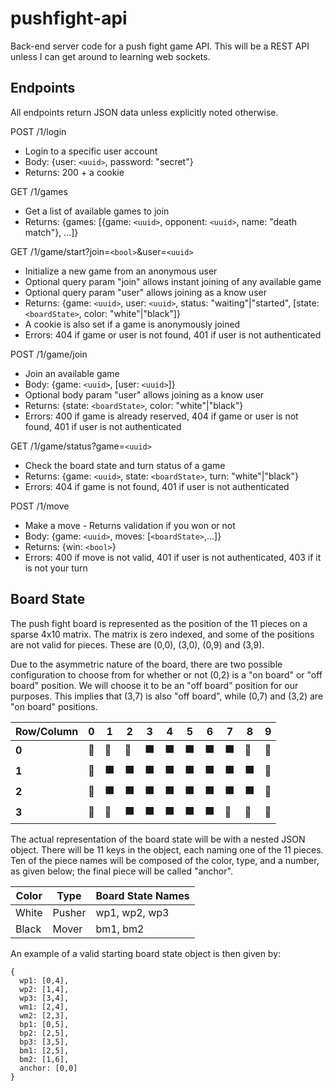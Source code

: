 # pushfight-api
Back-end server code for a push fight game API. This will be a REST API unless I can get around to learning web sockets.


## Endpoints
All endpoints return JSON data unless explicitly noted otherwise.

POST /1/login
  * Login to a specific user account
  * Body: {user: `<uuid>`, password: "secret"}
  * Returns: 200 + a cookie

GET /1/games
  * Get a list of available games to join
  * Returns: {games: [{game: `<uuid>`, opponent: `<uuid>`, name: "death match"}, ...]}

GET /1/game/start?join=`<bool>`&user=`<uuid>`
  * Initialize a new game from an anonymous user
  * Optional query param "join" allows instant joining of any available game
  * Optional query param "user" allows joining as a know user
  * Returns: {game: `<uuid>`, user: `<uuid>`, status: "waiting"|"started", [state: `<boardState>`, color: "white"|"black"]}
  * A cookie is also set if a game is anonymously joined
  * Errors: 404 if game or user is not found, 401 if user is not authenticated

POST /1/game/join
  * Join an available game
  * Body: {game: `<uuid>`, [user: `<uuid>`]}
  * Optional body param "user" allows joining as a know user
  * Returns: {state: `<boardState>`, color: "white"|"black"}
  * Errors: 400 if game is already reserved, 404 if game or user is not found, 401 if user is not authenticated

GET /1/game/status?game=`<uuid>`
  * Check the board state and turn status of a game
  * Returns: {game: `<uuid>`, state: `<boardState>`, turn: "white"|"black"}
  * Errors: 404 if game is not found, 401 if user is not authenticated

POST /1/move
  * Make a move - Returns validation if you won or not
  * Body: {game: `<uuid>`, moves: [`<boardState>`,...]}
  * Returns: {win: `<bool>`}
  * Errors: 400 if move is not valid, 401 if user is not authenticated, 403 if it is not your turn


## Board State
The push fight board is represented as the position of the 11 pieces on a sparse 4x10 matrix. The matrix is zero indexed, and some of the positions are not valid for pieces. These are (0,0), (3,0), (0,9) and (3,9).

Due to the asymmetric nature of the board, there are two possible configuration to choose from for whether or not (0,2) is a "on board" or "off board" position. We will choose it to be an "off board" position for our purposes. This implies that (3,7) is also "off board", while (0,7) and (3,2) are "on board" positions.

Row/Column | 0 | 1 | 2 | 3 | 4 | 5 | 6 | 7 | 8 | 9 |
-----------|---|---|---|---|---|---|---|---|---|---| 
**0**|:no_entry_sign:|:checkered_flag:|:checkered_flag:|:black_large_square:|:black_large_square:|:black_large_square:|:black_large_square:|:black_large_square:|:checkered_flag:|:no_entry_sign:|
**1**|:checkered_flag:|:black_large_square:|:black_large_square:|:black_large_square:|:black_large_square:|:black_large_square:|:black_large_square:|:black_large_square:|:black_large_square:|:checkered_flag:|
**2**|:checkered_flag:|:black_large_square:|:black_large_square:|:black_large_square:|:black_large_square:|:black_large_square:|:black_large_square:|:black_large_square:|:black_large_square:|:checkered_flag:|
**3**|:no_entry_sign:|:checkered_flag:|:black_large_square:|:black_large_square:|:black_large_square:|:black_large_square:|:black_large_square:|:checkered_flag:|:checkered_flag:|:no_entry_sign:|

The actual representation of the board state will be with a nested JSON object. There will be 11 keys in the object, each naming one of the 11 pieces. Ten of the piece names will be composed of the color, type, and a number, as given below; the final piece will be called "anchor".

 Color | Type   | Board State Names
-------|--------|------------------
 White | Pusher | wp1, wp2, wp3
 Black | Mover  | bm1, bm2

An example of a valid starting board state object is then given by:
```
{
  wp1: [0,4],
  wp2: [1,4],
  wp3: [3,4],
  wm1: [2,4],
  wm2: [2,3],
  bp1: [0,5],
  bp2: [2,5],
  bp3: [3,5],
  bm1: [2,5],
  bm2: [1,6],
  anchor: [0,0]
}
```